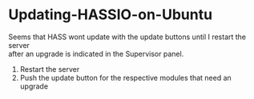 # Updating-HASSIO-on-Ubuntu

Seems that HASS wont update with the update buttons until I restart the server  
after an upgrade is indicated in the Supervisor panel.

1. Restart the server  
2. Push the update button for the respective modules that need an upgrade  
